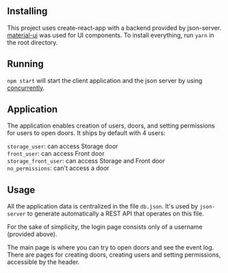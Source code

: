 ## Installing

This project uses create-react-app with a backend provided by json-server. [material-ui](https://github.com/mui-org/material-ui) was used for UI components. To install everything, run `yarn` in the root directory.

## Running

`npm start` will start the client application and the json server by using [concurrently](https://github.com/kimmobrunfeldt/concurrently).

## Application

The application enables creation of users, doors, and setting permissions for users to open doors. It ships by default with 4 users:

`storage_user`: can access Storage door  
`front_user`: can access Front door  
`storage_front_user`: can access Storage and Front door  
`no_permissions`: can't access a door

## Usage

All the application data is centralized in the file `db.json`. It's used by `json-server` to generate automatically a REST API that operates on this file.

For the sake of simplicity, the login page consists only of a username (provided above).

The main page is where you can try to open doors and see the event log. There are pages for creating doors, creating users and setting permissions, accessible by the header.